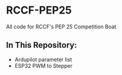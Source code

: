 # RCCF-PEP25
All code for RCCF's PEP 25 Competition Boat

## In This Repository:
- Ardupilot parameter list
- ESP32 PWM to Stepper
